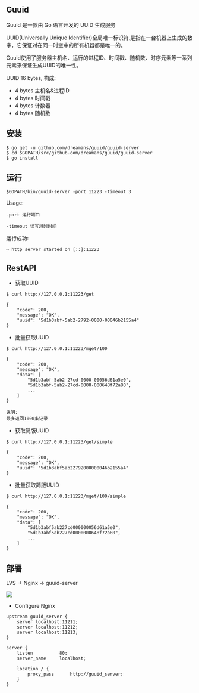 ## Guuid

Guuid 是一款由 Go 语言开发的 UUID 生成服务

UUID(Universally Unique Identifier)全局唯一标识符,是指在一台机器上生成的数字，它保证对在同一时空中的所有机器都是唯一的。

Guuid使用了服务器主机名、运行的进程ID、时间戳、随机数、时序元素等一系列元素来保证生成UUID的唯一性。

UUID 16 bytes, 构成: 
* 4 bytes 主机名&进程ID
* 4 bytes 时间戳
* 4 bytes 计数器
* 4 bytes 随机数

## 安装

```
$ go get -u github.com/dreamans/guuid/guuid-server
$ cd $GOPATH/src/github.com/dreamans/guuid/guuid-server
$ go install
```

## 运行
```
$GOPATH/bin/guuid-server -port 11223 -timeout 3
```
Usage:

    -port 运行端口

    -timeout 读写超时时间

运行成功:
```
⇨ http server started on [::]:11223
```

## RestAPI

* 获取UUID
```
$ curl http://127.0.0.1:11223/get

{
    "code": 200,
    "message": "OK",
    "uuid": "5d1b3abf-5ab2-2792-0000-00046b2155a4"
}
```

* 批量获取UUID
```
$ curl http://127.0.0.1:11223/mget/100

{
    "code": 200,
    "message": "OK",
    "data": [
        "5d1b3abf-5ab2-27cd-0000-00056d61a5e0",
        "5d1b3abf-5ab2-27cd-0000-000648f72a80",
        ...
    ]
}

说明:
最多返回1000条记录
```

* 获取简版UUID
```
$ curl http://127.0.0.1:11223/get/simple

{
    "code": 200,
    "message": "OK",
    "uuid": "5d1b3abf5ab22792000000046b2155a4"
}
```

* 批量获取简版UUID
```
$ curl http://127.0.0.1:11223/mget/100/simple

{
    "code": 200,
    "message": "OK",
    "data": [
        "5d1b3abf5ab227cd000000056d61a5e0",
        "5d1b3abf5ab227cd0000000648f72a80",
        ...
    ]
}
```
## 部署

LVS -> Nginx -> guuid-server

<img src="https://raw.githubusercontent.com/dreamans/guuid/master/docs/guuid-server.png">

* Configure Nginx
```
upstream guuid_server {
    server localhost:11211;
    server localhost:11212;
    server localhost:11213;
}

server {
    listen          80;
    server_name     localhost;

    location / {
        proxy_pass      http://guuid_server;
    }
}
```
